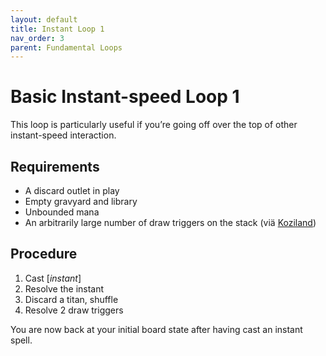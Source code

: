 ```yaml
---
layout: default
title: Instant Loop 1
nav_order: 3
parent: Fundamental Loops
---
```


# Basic Instant-speed Loop 1

This loop is particularly useful if you’re going off over the top of other instant-speed interaction.

## Requirements 

* A discard outlet in play
* Empty gravyard and library
* Unbounded mana
* An arbitrarily large number of draw triggers on the stack (viä [Koziland](./koziland.md))

## Procedure

1. Cast [*instant*]
1. Resolve the instant
1. Discard a titan, shuffle
1. Resolve 2 draw triggers

You are now back at your initial board state after having cast an instant spell.
